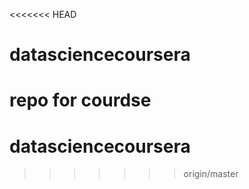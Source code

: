 <<<<<<< HEAD
# datasciencecoursera
repo for courdse
=======
# datasciencecoursera
>>>>>>> origin/master
